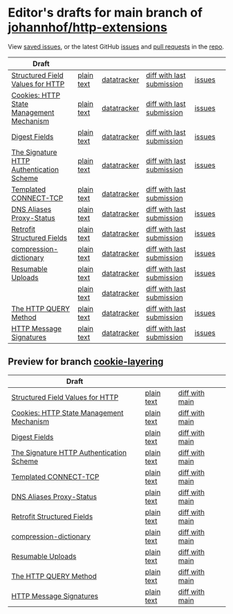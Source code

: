 # Editor's drafts for main branch of [johannhof/http-extensions](https://github.com/johannhof/http-extensions)

View [saved issues](issues.html), or the latest GitHub [issues](https://github.com/johannhof/http-extensions/issues) and [pull requests](https://github.com/johannhof/http-extensions/pulls) in the [repo](https://github.com/johannhof/http-extensions).

| Draft |     |     |     |     |     |
| ----- | --- | --- | --- | --- | --- |
| [Structured Field Values for HTTP](./draft-ietf-httpbis-sfbis.html "Structured Field Values for HTTP (HTML)") | [plain text](./draft-ietf-httpbis-sfbis.txt "Structured Field Values for HTTP (Text)") | [datatracker](https://datatracker.ietf.org/doc/draft-ietf-httpbis-sfbis "Datatracker for draft-ietf-httpbis-sfbis") | [diff with last submission](https://author-tools.ietf.org/api/iddiff?doc_1=draft-ietf-httpbis-sfbis&url_2=https://johannhof.github.io/http-extensions/draft-ietf-httpbis-sfbis.txt) | [issues](https://github.com/johannhof/http-extensions/labels/header-structure) |
| [Cookies: HTTP State Management Mechanism](./draft-ietf-httpbis-rfc6265bis.html "Cookies: HTTP State Management Mechanism (HTML)") | [plain text](./draft-ietf-httpbis-rfc6265bis.txt "Cookies: HTTP State Management Mechanism (Text)") | [datatracker](https://datatracker.ietf.org/doc/draft-ietf-httpbis-rfc6265bis "Datatracker for draft-ietf-httpbis-rfc6265bis") | [diff with last submission](https://author-tools.ietf.org/api/iddiff?doc_1=draft-ietf-httpbis-rfc6265bis&url_2=https://johannhof.github.io/http-extensions/draft-ietf-httpbis-rfc6265bis.txt) | [issues](https://github.com/johannhof/http-extensions/labels/6265ter) |
| [Digest Fields](./draft-ietf-httpbis-digest-headers.html "Digest Fields (HTML)") | [plain text](./draft-ietf-httpbis-digest-headers.txt "Digest Fields (Text)") | [datatracker](https://datatracker.ietf.org/doc/draft-ietf-httpbis-digest-headers "Datatracker for draft-ietf-httpbis-digest-headers") | [diff with last submission](https://author-tools.ietf.org/api/iddiff?doc_1=draft-ietf-httpbis-digest-headers&url_2=https://johannhof.github.io/http-extensions/draft-ietf-httpbis-digest-headers.txt) | [issues](https://github.com/johannhof/http-extensions/labels/digest-headers) |
| [The Signature HTTP Authentication Scheme](./draft-ietf-httpbis-unprompted-auth.html "The Signature HTTP Authentication Scheme (HTML)") | [plain text](./draft-ietf-httpbis-unprompted-auth.txt "The Signature HTTP Authentication Scheme (Text)") | [datatracker](https://datatracker.ietf.org/doc/draft-ietf-httpbis-unprompted-auth "Datatracker for draft-ietf-httpbis-unprompted-auth") | [diff with last submission](https://author-tools.ietf.org/api/iddiff?doc_1=draft-ietf-httpbis-unprompted-auth&url_2=https://johannhof.github.io/http-extensions/draft-ietf-httpbis-unprompted-auth.txt) | [issues](https://github.com/johannhof/http-extensions/labels/unprompted-auth) |
| [Templated CONNECT-TCP](./draft-ietf-httpbis-connect-tcp.html "Template-Driven HTTP CONNECT Proxying for TCP (HTML)") | [plain text](./draft-ietf-httpbis-connect-tcp.txt "Template-Driven HTTP CONNECT Proxying for TCP (Text)") | [datatracker](https://datatracker.ietf.org/doc/draft-ietf-httpbis-connect-tcp "Datatracker for draft-ietf-httpbis-connect-tcp") | [diff with last submission](https://author-tools.ietf.org/api/iddiff?doc_1=draft-ietf-httpbis-connect-tcp&url_2=https://johannhof.github.io/http-extensions/draft-ietf-httpbis-connect-tcp.txt) |  |
| [DNS Aliases Proxy-Status](./draft-ietf-httpbis-alias-proxy-status.html "HTTP Proxy-Status Parameter for Next-Hop Aliases (HTML)") | [plain text](./draft-ietf-httpbis-alias-proxy-status.txt "HTTP Proxy-Status Parameter for Next-Hop Aliases (Text)") | [datatracker](https://datatracker.ietf.org/doc/draft-ietf-httpbis-alias-proxy-status "Datatracker for draft-ietf-httpbis-alias-proxy-status") | [diff with last submission](https://author-tools.ietf.org/api/iddiff?doc_1=draft-ietf-httpbis-alias-proxy-status&url_2=https://johannhof.github.io/http-extensions/draft-ietf-httpbis-alias-proxy-status.txt) | [issues](https://github.com/johannhof/http-extensions/labels/alias-proxy-status) |
| [Retrofit Structured Fields](./draft-ietf-httpbis-retrofit.html "Retrofit Structured Fields for HTTP (HTML)") | [plain text](./draft-ietf-httpbis-retrofit.txt "Retrofit Structured Fields for HTTP (Text)") | [datatracker](https://datatracker.ietf.org/doc/draft-ietf-httpbis-retrofit "Datatracker for draft-ietf-httpbis-retrofit") | [diff with last submission](https://author-tools.ietf.org/api/iddiff?doc_1=draft-ietf-httpbis-retrofit&url_2=https://johannhof.github.io/http-extensions/draft-ietf-httpbis-retrofit.txt) | [issues](https://github.com/johannhof/http-extensions/labels/retrofit) |
| [compression-dictionary](./draft-ietf-httpbis-compression-dictionary.html "Compression Dictionary Transport (HTML)") | [plain text](./draft-ietf-httpbis-compression-dictionary.txt "Compression Dictionary Transport (Text)") | [datatracker](https://datatracker.ietf.org/doc/draft-ietf-httpbis-compression-dictionary "Datatracker for draft-ietf-httpbis-compression-dictionary") | [diff with last submission](https://author-tools.ietf.org/api/iddiff?doc_1=draft-ietf-httpbis-compression-dictionary&url_2=https://johannhof.github.io/http-extensions/draft-ietf-httpbis-compression-dictionary.txt) | [issues](https://github.com/johannhof/http-extensions/labels/compression-dictionary) |
| [Resumable Uploads](./draft-ietf-httpbis-resumable-upload.html "Resumable Uploads for HTTP (HTML)") | [plain text](./draft-ietf-httpbis-resumable-upload.txt "Resumable Uploads for HTTP (Text)") | [datatracker](https://datatracker.ietf.org/doc/draft-ietf-httpbis-resumable-upload "Datatracker for draft-ietf-httpbis-resumable-upload") | [diff with last submission](https://author-tools.ietf.org/api/iddiff?doc_1=draft-ietf-httpbis-resumable-upload&url_2=https://johannhof.github.io/http-extensions/draft-ietf-httpbis-resumable-upload.txt) | [issues](https://github.com/johannhof/http-extensions/labels/resumable-upload) |
| [](./draft-ietf-httpbis-cache-groups.html " (HTML)") | [plain text](./draft-ietf-httpbis-cache-groups.txt " (Text)") | [datatracker](https://datatracker.ietf.org/doc/draft-ietf-httpbis-cache-groups "Datatracker for draft-ietf-httpbis-cache-groups") | [diff with last submission](https://author-tools.ietf.org/api/iddiff?doc_1=draft-ietf-httpbis-cache-groups&url_2=https://johannhof.github.io/http-extensions/draft-ietf-httpbis-cache-groups.txt) |  |
| [The HTTP QUERY Method](./draft-ietf-httpbis-safe-method-w-body.html "The HTTP QUERY Method (HTML)") | [plain text](./draft-ietf-httpbis-safe-method-w-body.txt "The HTTP QUERY Method (Text)") | [datatracker](https://datatracker.ietf.org/doc/draft-ietf-httpbis-safe-method-w-body "Datatracker for draft-ietf-httpbis-safe-method-w-body") | [diff with last submission](https://author-tools.ietf.org/api/iddiff?doc_1=draft-ietf-httpbis-safe-method-w-body&url_2=https://johannhof.github.io/http-extensions/draft-ietf-httpbis-safe-method-w-body.txt) | [issues](https://github.com/johannhof/http-extensions/labels/safe-method-w-body) |
| [HTTP Message Signatures](./draft-ietf-httpbis-message-signatures.html "HTTP Message Signatures (HTML)") | [plain text](./draft-ietf-httpbis-message-signatures.txt "HTTP Message Signatures (Text)") | [datatracker](https://datatracker.ietf.org/doc/draft-ietf-httpbis-message-signatures "Datatracker for draft-ietf-httpbis-message-signatures") | [diff with last submission](https://author-tools.ietf.org/api/iddiff?doc_1=draft-ietf-httpbis-message-signatures&url_2=https://johannhof.github.io/http-extensions/draft-ietf-httpbis-message-signatures.txt) | [issues](https://github.com/johannhof/http-extensions/labels/signatures) |

## Preview for branch [cookie-layering](cookie-layering)

| Draft |     |     |     |
| ----- | --- | --- | --- |
| [Structured Field Values for HTTP](cookie-layering/draft-ietf-httpbis-sfbis.html "Structured Field Values for HTTP (HTML)") | [plain text](cookie-layering/draft-ietf-httpbis-sfbis.txt "Structured Field Values for HTTP (Text)") | [diff with main](https://author-tools.ietf.org/api/iddiff?url_1=https://johannhof.github.io/http-extensions/draft-ietf-httpbis-sfbis.txt&url_2=https://johannhof.github.io/http-extensions/cookie-layering/draft-ietf-httpbis-sfbis.txt) |
| [Cookies: HTTP State Management Mechanism](cookie-layering/draft-ietf-httpbis-rfc6265bis.html "Cookies: HTTP State Management Mechanism (HTML)") | [plain text](cookie-layering/draft-ietf-httpbis-rfc6265bis.txt "Cookies: HTTP State Management Mechanism (Text)") | [diff with main](https://author-tools.ietf.org/api/iddiff?url_1=https://johannhof.github.io/http-extensions/draft-ietf-httpbis-rfc6265bis.txt&url_2=https://johannhof.github.io/http-extensions/cookie-layering/draft-ietf-httpbis-rfc6265bis.txt) |
| [Digest Fields](cookie-layering/draft-ietf-httpbis-digest-headers.html "Digest Fields (HTML)") | [plain text](cookie-layering/draft-ietf-httpbis-digest-headers.txt "Digest Fields (Text)") | [diff with main](https://author-tools.ietf.org/api/iddiff?url_1=https://johannhof.github.io/http-extensions/draft-ietf-httpbis-digest-headers.txt&url_2=https://johannhof.github.io/http-extensions/cookie-layering/draft-ietf-httpbis-digest-headers.txt) |
| [The Signature HTTP Authentication Scheme](cookie-layering/draft-ietf-httpbis-unprompted-auth.html "The Signature HTTP Authentication Scheme (HTML)") | [plain text](cookie-layering/draft-ietf-httpbis-unprompted-auth.txt "The Signature HTTP Authentication Scheme (Text)") | [diff with main](https://author-tools.ietf.org/api/iddiff?url_1=https://johannhof.github.io/http-extensions/draft-ietf-httpbis-unprompted-auth.txt&url_2=https://johannhof.github.io/http-extensions/cookie-layering/draft-ietf-httpbis-unprompted-auth.txt) |
| [Templated CONNECT-TCP](cookie-layering/draft-ietf-httpbis-connect-tcp.html "Template-Driven HTTP CONNECT Proxying for TCP (HTML)") | [plain text](cookie-layering/draft-ietf-httpbis-connect-tcp.txt "Template-Driven HTTP CONNECT Proxying for TCP (Text)") | [diff with main](https://author-tools.ietf.org/api/iddiff?url_1=https://johannhof.github.io/http-extensions/draft-ietf-httpbis-connect-tcp.txt&url_2=https://johannhof.github.io/http-extensions/cookie-layering/draft-ietf-httpbis-connect-tcp.txt) |
| [DNS Aliases Proxy-Status](cookie-layering/draft-ietf-httpbis-alias-proxy-status.html "HTTP Proxy-Status Parameter for Next-Hop Aliases (HTML)") | [plain text](cookie-layering/draft-ietf-httpbis-alias-proxy-status.txt "HTTP Proxy-Status Parameter for Next-Hop Aliases (Text)") | [diff with main](https://author-tools.ietf.org/api/iddiff?url_1=https://johannhof.github.io/http-extensions/draft-ietf-httpbis-alias-proxy-status.txt&url_2=https://johannhof.github.io/http-extensions/cookie-layering/draft-ietf-httpbis-alias-proxy-status.txt) |
| [Retrofit Structured Fields](cookie-layering/draft-ietf-httpbis-retrofit.html "Retrofit Structured Fields for HTTP (HTML)") | [plain text](cookie-layering/draft-ietf-httpbis-retrofit.txt "Retrofit Structured Fields for HTTP (Text)") | [diff with main](https://author-tools.ietf.org/api/iddiff?url_1=https://johannhof.github.io/http-extensions/draft-ietf-httpbis-retrofit.txt&url_2=https://johannhof.github.io/http-extensions/cookie-layering/draft-ietf-httpbis-retrofit.txt) |
| [compression-dictionary](cookie-layering/draft-ietf-httpbis-compression-dictionary.html "Compression Dictionary Transport (HTML)") | [plain text](cookie-layering/draft-ietf-httpbis-compression-dictionary.txt "Compression Dictionary Transport (Text)") | [diff with main](https://author-tools.ietf.org/api/iddiff?url_1=https://johannhof.github.io/http-extensions/draft-ietf-httpbis-compression-dictionary.txt&url_2=https://johannhof.github.io/http-extensions/cookie-layering/draft-ietf-httpbis-compression-dictionary.txt) |
| [Resumable Uploads](cookie-layering/draft-ietf-httpbis-resumable-upload.html "Resumable Uploads for HTTP (HTML)") | [plain text](cookie-layering/draft-ietf-httpbis-resumable-upload.txt "Resumable Uploads for HTTP (Text)") | [diff with main](https://author-tools.ietf.org/api/iddiff?url_1=https://johannhof.github.io/http-extensions/draft-ietf-httpbis-resumable-upload.txt&url_2=https://johannhof.github.io/http-extensions/cookie-layering/draft-ietf-httpbis-resumable-upload.txt) |
| [The HTTP QUERY Method](cookie-layering/draft-ietf-httpbis-safe-method-w-body.html "The HTTP QUERY Method (HTML)") | [plain text](cookie-layering/draft-ietf-httpbis-safe-method-w-body.txt "The HTTP QUERY Method (Text)") | [diff with main](https://author-tools.ietf.org/api/iddiff?url_1=https://johannhof.github.io/http-extensions/draft-ietf-httpbis-safe-method-w-body.txt&url_2=https://johannhof.github.io/http-extensions/cookie-layering/draft-ietf-httpbis-safe-method-w-body.txt) |
| [HTTP Message Signatures](cookie-layering/draft-ietf-httpbis-message-signatures.html "HTTP Message Signatures (HTML)") | [plain text](cookie-layering/draft-ietf-httpbis-message-signatures.txt "HTTP Message Signatures (Text)") | [diff with main](https://author-tools.ietf.org/api/iddiff?url_1=https://johannhof.github.io/http-extensions/draft-ietf-httpbis-message-signatures.txt&url_2=https://johannhof.github.io/http-extensions/cookie-layering/draft-ietf-httpbis-message-signatures.txt) |

